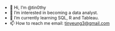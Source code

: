 - 👋 Hi, I’m @tin0thy
- 👀 I’m interested in becoming a data analyst.
- 🌱 I’m currently learning SQL, R and Tableau. 
- 📫 How to reach me email: tinyeung3@gmail.com

<!---
tin0thy/tin0thy is a ✨ special ✨ repository because its `README.md` (this file) appears on your GitHub profile.
You can click the Preview link to take a look at your changes.
--->
